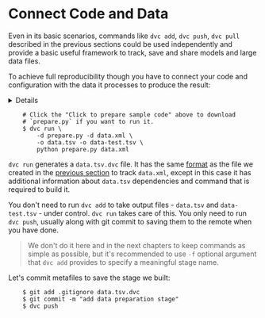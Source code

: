 # Connect Code and Data

Even in its basic scenarios, commands like `dvc add`, `dvc push`, `dvc pull`
described in the previous sections could be used independently and provide a
basic useful framework to track, save and share models and large data files.

To achieve full reproducibility though you have to connect your code and
configuration with the data it processes to produce the result:

<details>

### Click to prepare sample code ...
If you have been following along the get started from the very beginning, run
these commands to get the sample code and install dependencies. It will install
packages like `pandas` and `scikit-learn`, that are required to run this example,
consider using `virtualenv` to isolate your environment:

```dvc
    $ wget https://dvc.org/s3/get-started/code.zip
    $ unzip code.zip
    $ rm -f code.zip
    $ pip install -U -r requirements.txt
    $ git add .
    $ git commit -m 'add code'
```

</details>

```dvc
    # Click the "Click to prepare sample code" above to download
    # `prepare.py` if you want to run it.
    $ dvc run \
        -d prepare.py -d data.xml \
        -o data.tsv -o data-test.tsv \
        python prepare.py data.xml
```

`dvc run` generates a `data.tsv.dvc` file. It has the same
[format](/doc/user-guide/dvc-file-format) as the file we created in the
[previous section](/doc/get-started/add-files) to track `data.xml`, except in
this case it has additional information about `data.tsv` dependencies and
command that is required to build it.

You don't need to run `dvc add` to take output files - `data.tsv` and
`data-test.tsv` - under control. `dvc run` takes care of this. You only need to
run `dvc push`, usually along with git commit to saving them to the remote when
you have done.

> We don't do it here and in the next chapters to keep commands as simple as
possible, but it's recommended to use `-f` optional argument that `dvc add`
provides to specify a meaningful stage name.

Let's commit metafiles to save the stage we built:

```dvc
    $ git add .gitignore data.tsv.dvc
    $ git commit -m "add data preparation stage"
    $ dvc push
```
